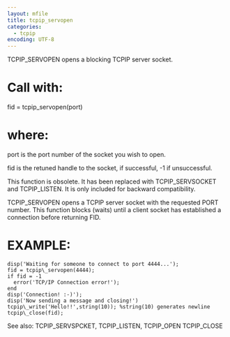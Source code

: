 ```yaml
---
layout: mfile
title: tcpip_servopen
categories:
  - tcpip
encoding: UTF-8
---
```


TCPIP\_SERVOPEN opens a blocking TCPIP server socket.

#  Call with:

   fid = tcpip\_servopen(port)

#  where:

   port   is the port number of the socket you wish to open.

   fid      is the retuned handle to the socket, if successful,
            -1 if unsuccessful.

 This function is obsolete.  It has been replaced with TCPIP\_SERVSOCKET
 and TCPIP\_LISTEN.  It is only included for backward compatibility.

 TCPIP\_SERVOPEN opens a TCPIP server socket with the requested PORT
 number.  This function blocks (waits) until a client socket has
 established a connection before returning FID.

#  EXAMPLE:

    disp('Waiting for someone to connect to port 4444...');
    fid = tcpip\_servopen(4444);
    if fid = -1
      error('TCP/IP Connection error!');
    end
    disp('Connection! :-)');
    disp('Now sending a message and closing!')
    tcpip\_write('Hello!!',string(10)); %string(10) generates newline
    tcpip\_close(fid);

 See also:  TCPIP\_SERVSPCKET, TCPIP\_LISTEN, TCPIP\_OPEN
            TCPIP\_CLOSE
